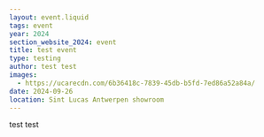 ```yaml
---
layout: event.liquid
tags: event
year: 2024
section_website_2024: event
title: test event
type: testing
author: test test
images:
  - https://ucarecdn.com/6b36418c-7839-45db-b5fd-7ed86a52a84a/
date: 2024-09-26
location: Sint Lucas Antwerpen showroom
---
```

test test
